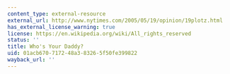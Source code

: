```yaml
---
content_type: external-resource
external_url: http://www.nytimes.com/2005/05/19/opinion/19plotz.html
has_external_license_warning: true
license: https://en.wikipedia.org/wiki/All_rights_reserved
status: ''
title: Who's Your Daddy?
uid: 01acb670-7172-48a3-8326-5f50fe399822
wayback_url: ''
---
```

